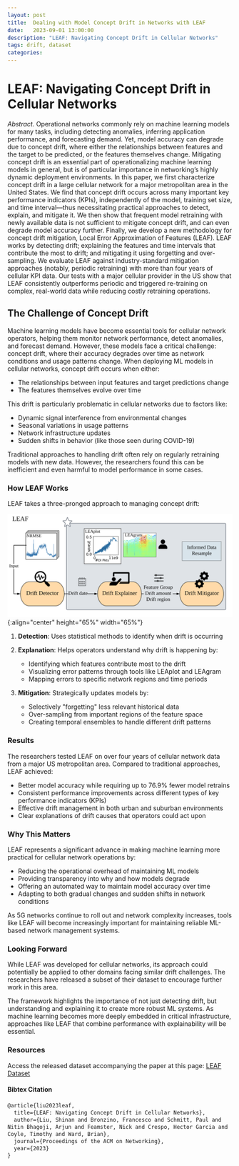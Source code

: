 ```yaml
---
layout: post
title:  Dealing with Model Concept Drift in Networks with LEAF
date:   2023-09-01 13:00:00
description: "LEAF: Navigating Concept Drift in Cellular Networks"
tags: drift, dataset
categories: 
---
```


# LEAF: Navigating Concept Drift in Cellular Networks

*Abstract.* Operational networks commonly rely on machine learning models for many tasks, including detecting anomalies, inferring application performance, and forecasting demand. Yet, model accuracy can degrade due to concept drift, where either the relationships between features and the target to be predicted, or the features themselves change. Mitigating concept drift is an essential part of operationalizing machine learning models in general, but is of particular importance in networking’s highly dynamic deployment environments. In this paper, we first characterize concept drift in a large cellular network for a major metropolitan area in the United States. We find that concept drift occurs across many important key performance indicators (KPIs), independently of the model, training set size, and time interval—thus necessitating practical approaches to detect, explain, and mitigate it. We then show that frequent model retraining with newly available data is not sufficient to mitigate concept drift, and can even degrade model accuracy further. Finally, we develop a new methodology for concept drift mitigation, Local Error Approximation of Features (LEAF). LEAF works by detecting drift; explaining the features and time intervals that contribute the most to drift; and mitigating it using forgetting and over-sampling. We evaluate LEAF against industry-standard mitigation approaches (notably, periodic retraining) with more than four years of cellular KPI data. Our tests with a major cellular provider in the US show that LEAF consistently outperforms periodic and triggered re-training on complex, real-world data while reducing costly retraining operations.

## The Challenge of Concept Drift

Machine learning models have become essential tools for cellular network operators, helping them monitor network performance, detect anomalies, and forecast demand. However, these models face a critical challenge: concept drift, where their accuracy degrades over time as network conditions and usage patterns change. When deploying ML models in cellular networks, concept drift occurs when either:
- The relationships between input features and target predictions change
- The features themselves evolve over time

This drift is particularly problematic in cellular networks due to factors like:
- Dynamic signal interference from environmental changes
- Seasonal variations in usage patterns  
- Network infrastructure updates
- Sudden shifts in behavior (like those seen during COVID-19)

Traditional approaches to handling drift often rely on regularly retraining models with new data. However, the researchers found this can be inefficient and even harmful to model performance in some cases.

### How LEAF Works

LEAF takes a three-pronged approach to managing concept drift:

![LEAF Architecture](/assets/img/leaf.png){:align="center" height="65%" width="65%"}

1. **Detection**: Uses statistical methods to identify when drift is occurring

2. **Explanation**: Helps operators understand why drift is happening by:
   - Identifying which features contribute most to the drift
   - Visualizing error patterns through tools like LEAplot and LEAgram
   - Mapping errors to specific network regions and time periods

3. **Mitigation**: Strategically updates models by:
   - Selectively "forgetting" less relevant historical data
   - Over-sampling from important regions of the feature space
   - Creating temporal ensembles to handle different drift patterns

### Results

The researchers tested LEAF on over four years of cellular network data from a major US metropolitan area. Compared to traditional approaches, LEAF achieved:

- Better model accuracy while requiring up to 76.9% fewer model retrains
- Consistent performance improvements across different types of key performance indicators (KPIs)
- Effective drift management in both urban and suburban environments
- Clear explanations of drift causes that operators could act upon

### Why This Matters

LEAF represents a significant advance in making machine learning more practical for cellular network operations by:

- Reducing the operational overhead of maintaining ML models
- Providing transparency into why and how models degrade
- Offering an automated way to maintain model accuracy over time
- Adapting to both gradual changes and sudden shifts in network conditions

As 5G networks continue to roll out and network complexity increases, tools like LEAF will become increasingly important for maintaining reliable ML-based network management systems.

### Looking Forward

While LEAF was developed for cellular networks, its approach could potentially be applied to other domains facing similar drift challenges. The researchers have released a subset of their dataset to encourage further work in this area.

The framework highlights the importance of not just detecting drift, but understanding and explaining it to create more robust ML systems. As machine learning becomes more deeply embedded in critical infrastructure, approaches like LEAF that combine performance with explainability will be essential.

### Resources
Access the released dataset accompanying the paper at this page: [LEAF Dataset](https://docs.google.com/forms/d/e/1FAIpQLSe5wpn70MLkw5TsZYb7ONxDU4chj0Isksbr5GFpp-y77OJ50A/viewform)

#### Bibtex Citation
```
@article{liu2023leaf,
  title={LEAF: Navigating Concept Drift in Cellular Networks},
  author={Liu, Shinan and Bronzino, Francesco and Schmitt, Paul and Nitin Bhagoji, Arjun and Feamster, Nick and Crespo, Hector Garcia and Coyle, Timothy and Ward, Brian},
  journal={Proceedings of the ACM on Networking},
  year={2023}
}
```